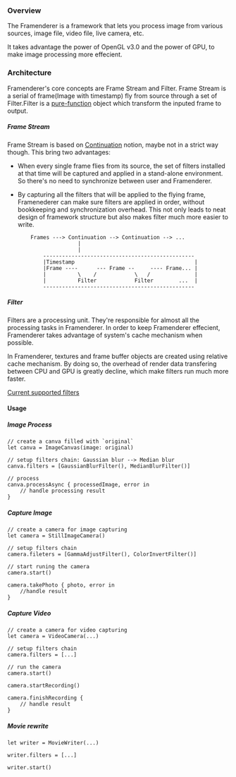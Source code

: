 
### Overview
The Framenderer is a framework that lets you process image from various sources, image file, video file, live camera, etc. 

It takes advantage the power of OpenGL v3.0 and the power of GPU, to make image processing more effecient.

### Architecture
Framenderer's core concepts are Frame Stream and Filter. Frame Stream is a serial of frame(Image with timestamp) fly from source through a set of Filter.Filter is a [pure-function](https://en.wikipedia.org/wiki/Pure_function) object which transform the inputed frame to output.

##### Frame Stream
Frame Stream is based on [Continuation](https://wiki.haskell.org/Continuation) notion, maybe not in a strict way though. This bring two advantages:
- When every single frame flies from its source, the set of filters installed at that time will be captured and applied in a stand-alone environment. So there's no need to synchronize between user and Framenderer.
- By capturing all the filters that will be applied to the flying frame, Framenederer can make sure filters are applied in order, without bookkeeping and synchronization overhead. This not only leads to neat design of framework structure but also makes filter much more easier to write.

          Frames ---> Continuation --> Continuation --> ...
                         |
                         |
              ------------------------------------------------
              |Timestamp                                      |
              |Frame ----      --- Frame --     ---- Frame... |
              |          \    /            \   /              |
              |          Filter            Filter        ...  |
              ------------------------------------------------

##### Filter
Filters are a processing unit. They're responsible for almost all the processing tasks in Framenderer. 
In order to keep Framenderer effecient, Framenderer takes advantage of system's cache mechanism when possible.

In Framenderer, textures and frame buffer objects are created using relative cache mechanism. By doing so, the overhead of render data transfering between CPU and GPU is greatly decline, which make filters run much more faster.

[Current supported filters](https://developer.apple.com/library/content/documentation/GraphicsImaging/Reference/CoreImageFilterReference/index.html#//apple_ref/doc/uid/TP40004346)

#### Usage
##### Image Process
    // create a canva filled with `original`
    let canva = ImageCanvas(image: original) 
    
    // setup filters chain: Gaussian blur --> Median blur
    canva.filters = [GaussianBlurFilter(), MedianBlurFilter()]

    // process
    canva.processAsync { processedImage, error in
        // handle processing result
    }

##### Capture Image
    // create a camera for image capturing
    let camera = StillImageCamera()

    // setup filters chain
    camera.fileters = [GammaAdjustFilter(), ColorInvertFilter()]

    // start runing the camera
    camera.start()

    camera.takePhoto { photo, error in
        //handle result
    }

##### Capture Video
    // create a camera for video capturing
    let camera = VideoCamera(...)

    // setup filters chain
    camera.filters = [...]

    // run the camera
    camera.start()

    camera.startRecording()
    
    camera.finishRecording {
        // handle result
    }

##### Movie rewrite

    let writer = MovieWriter(...)
    
    writer.filters = [...]

    writer.start()

